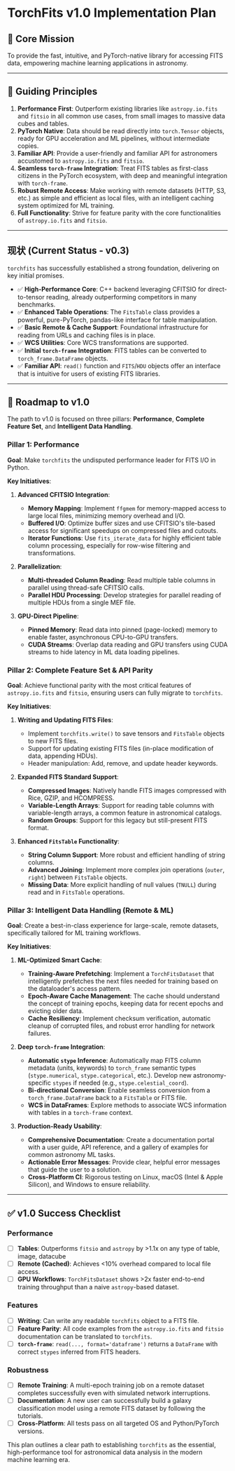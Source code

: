 # TorchFits v1.0 Implementation Plan

## 🎯 Core Mission

To provide the fast, intuitive, and PyTorch-native library for accessing FITS data, empowering machine learning applications in astronomy.

---

## 🌟 Guiding Principles

1. **Performance First**: Outperform existing libraries like `astropy.io.fits` and `fitsio` in all common use cases, from small images to massive data cubes and tables.
2. **PyTorch Native**: Data should be read directly into `torch.Tensor` objects, ready for GPU acceleration and ML pipelines, without intermediate copies.
3. **Familiar API**: Provide a user-friendly and familiar API for astronomers accustomed to `astropy.io.fits` and `fitsio`.
4. **Seamless `torch-frame` Integration**: Treat FITS tables as first-class citizens in the PyTorch ecosystem, with deep and meaningful integration with `torch-frame`.
5. **Robust Remote Access**: Make working with remote datasets (HTTP, S3, etc.) as simple and efficient as local files, with an intelligent caching system optimized for ML training.
6. **Full Functionality**: Strive for feature parity with the core functionalities of `astropy.io.fits` and `fitsio`.

---

## 现状 (Current Status - v0.3)

`torchfits` has successfully established a strong foundation, delivering on key initial promises.

* ✅ **High-Performance Core**: C++ backend leveraging CFITSIO for direct-to-tensor reading, already outperforming competitors in many benchmarks.
* ✅ **Enhanced Table Operations**: The `FitsTable` class provides a powerful, pure-PyTorch, pandas-like interface for table manipulation.
* ✅ **Basic Remote & Cache Support**: Foundational infrastructure for reading from URLs and caching files is in place.
* ✅ **WCS Utilities**: Core WCS transformations are supported.
* ✅ **Initial `torch-frame` Integration**: FITS tables can be converted to `torch_frame.DataFrame` objects.
* ✅ **Familiar API**: `read()` function and `FITS`/`HDU` objects offer an interface that is intuitive for users of existing FITS libraries.

---

## 🚀 Roadmap to v1.0

The path to v1.0 is focused on three pillars: **Performance**, **Complete Feature Set**, and **Intelligent Data Handling**.

### Pillar 1: Performance 

**Goal**: Make `torchfits` the undisputed performance leader for FITS I/O in Python.

**Key Initiatives**:

1. **Advanced CFITSIO Integration**:
    * **Memory Mapping**: Implement `ffgmem` for memory-mapped access to large local files, minimizing memory overhead and I/O.
    * **Buffered I/O**: Optimize buffer sizes and use CFITSIO's tile-based access for significant speedups on compressed files and cutouts.
    * **Iterator Functions**: Use `fits_iterate_data` for highly efficient table column processing, especially for row-wise filtering and transformations.

2. **Parallelization**:
    * **Multi-threaded Column Reading**: Read multiple table columns in parallel using thread-safe CFITSIO calls.
    * **Parallel HDU Processing**: Develop strategies for parallel reading of multiple HDUs from a single MEF file.

3. **GPU-Direct Pipeline**:
    * **Pinned Memory**: Read data into pinned (page-locked) memory to enable faster, asynchronous CPU-to-GPU transfers.
    * **CUDA Streams**: Overlap data reading and GPU transfers using CUDA streams to hide latency in ML data loading pipelines.

### Pillar 2: Complete Feature Set & API Parity

**Goal**: Achieve functional parity with the most critical features of `astropy.io.fits` and `fitsio`, ensuring users can fully migrate to `torchfits`.

**Key Initiatives**:

1. **Writing and Updating FITS Files**:
    * Implement `torchfits.write()` to save tensors and `FitsTable` objects to new FITS files.
    * Support for updating existing FITS files (in-place modification of data, appending HDUs).
    * Header manipulation: Add, remove, and update header keywords.

2. **Expanded FITS Standard Support**:
    * **Compressed Images**: Natively handle FITS images compressed with Rice, GZIP, and HCOMPRESS.
    * **Variable-Length Arrays**: Support for reading table columns with variable-length arrays, a common feature in astronomical catalogs.
    * **Random Groups**: Support for this legacy but still-present FITS format.

3. **Enhanced `FitsTable` Functionality**:
    * **String Column Support**: More robust and efficient handling of string columns.
    * **Advanced Joining**: Implement more complex join operations (`outer`, `right`) between `FitsTable` objects.
    * **Missing Data**: More explicit handling of null values (`TNULL`) during read and in `FitsTable` operations.

### Pillar 3: Intelligent Data Handling (Remote & ML)

**Goal**: Create a best-in-class experience for large-scale, remote datasets, specifically tailored for ML training workflows.

**Key Initiatives**:

1. **ML-Optimized Smart Cache**:
    * **Training-Aware Prefetching**: Implement a `TorchFitsDataset` that intelligently prefetches the next files needed for training based on the dataloader's access pattern.
    * **Epoch-Aware Cache Management**: The cache should understand the concept of training epochs, keeping data for recent epochs and evicting older data.
    * **Cache Resiliency**: Implement checksum verification, automatic cleanup of corrupted files, and robust error handling for network failures.

2. **Deep `torch-frame` Integration**:
    * **Automatic `stype` Inference**: Automatically map FITS column metadata (units, keywords) to `torch_frame` semantic types (`stype.numerical`, `stype.categorical`, etc.). Develop new astronomy-specific `stypes` if needed (e.g., `stype.celestial_coord`).
    * **Bi-directional Conversion**: Enable seamless conversion from a `torch_frame.DataFrame` back to a `FitsTable` or FITS file.
    * **WCS in DataFrames**: Explore methods to associate WCS information with tables in a `torch-frame` context.

3. **Production-Ready Usability**:
    * **Comprehensive Documentation**: Create a documentation portal with a user guide, API reference, and a gallery of examples for common astronomy ML tasks.
    * **Actionable Error Messages**: Provide clear, helpful error messages that guide the user to a solution.
    * **Cross-Platform CI**: Rigorous testing on Linux, macOS (Intel & Apple Silicon), and Windows to ensure reliability.

---

## ✅ v1.0 Success Checklist

### Performance
- [ ] **Tables**: Outperforms `fitsio` and `astropy` by >1.1x on any type of table, image, datacube
- [ ] **Remote (Cached)**: Achieves <10% overhead compared to local file access.
- [ ] **GPU Workflows**: `TorchFitsDataset` shows >2x faster end-to-end training throughput than a naive `astropy`-based dataset.

### Features
- [ ] **Writing**: Can write any readable `torchfits` object to a FITS file.
- [ ] **Feature Parity**: All code examples from the `astropy.io.fits` and `fitsio` documentation can be translated to `torchfits`.
- [ ] **`torch-frame`**: `read(..., format='dataframe')` returns a `DataFrame` with correct `stypes` inferred from FITS headers.

### Robustness
- [ ] **Remote Training**: A multi-epoch training job on a remote dataset completes successfully even with simulated network interruptions.
- [ ] **Documentation**: A new user can successfully build a galaxy classification model using a remote FITS dataset by following the tutorials.
- [ ] **Cross-Platform**: All tests pass on all targeted OS and Python/PyTorch versions.

This plan outlines a clear path to establishing `torchfits` as the essential, high-performance tool for astronomical data analysis in the modern machine learning era.
